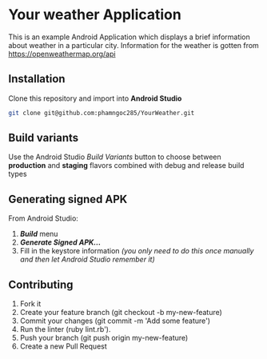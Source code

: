 # Your weather Application

This is an example Android Application which displays a brief information about weather in a particular city.
Information for the weather is gotten from https://openweathermap.org/api

## Installation
Clone this repository and import into **Android Studio**
```bash
git clone git@github.com:phamngoc285/YourWeather.git
```



## Build variants
Use the Android Studio *Build Variants* button to choose between **production** and **staging** flavors combined with debug and release build types


## Generating signed APK
From Android Studio:
1. ***Build*** menu
2. ***Generate Signed APK...***
3. Fill in the keystore information *(you only need to do this once manually and then let Android Studio remember it)*


## Contributing

1. Fork it
2. Create your feature branch (git checkout -b my-new-feature)
3. Commit your changes (git commit -m 'Add some feature')
4. Run the linter (ruby lint.rb').
5. Push your branch (git push origin my-new-feature)
6. Create a new Pull Request
